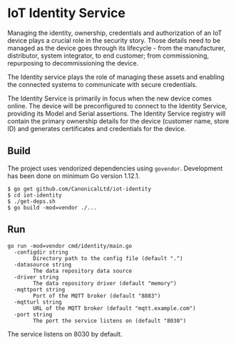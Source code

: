 # IoT Identity Service

Managing the identity, ownership, credentials and authorization of an IoT device plays a crucial role in the security story. Those details need to be managed as the device goes through its lifecycle - from the manufacturer, distributor, system integrator, to end customer; from commissioning, repurposing to decommissioning the device.

The Identity service plays the role of managing these assets and enabling the connected systems to communicate with secure credentials.

The Identity Service is primarily in focus when the new device comes online. The device will be preconfigured to connect to the Identity Service, providing its Model and Serial assertions. The Identity Service registry will contain the primary ownership details for the device (customer name, store ID) and generates certificates and credentials for the device.

## Build
The project uses vendorized dependencies using `govendor`.
Development has been done on minimum Go version 1.12.1.

```
$ go get github.com/CanonicalLtd/iot-identity
$ cd iot-identity
$ ./get-deps.sh
$ go build -mod=vendor ./...
```

## Run
```
go run -mod=vendor cmd/identity/main.go
  -configdir string
        Directory path to the config file (default ".")
  -datasource string
        The data repository data source
  -driver string
        The data repository driver (default "memory")
  -mqttport string
        Port of the MQTT broker (default "8883")
  -mqtturl string
        URL of the MQTT broker (default "mqtt.example.com")
  -port string
        The port the service listens on (default "8030")
```

The service listens on 8030 by default.

